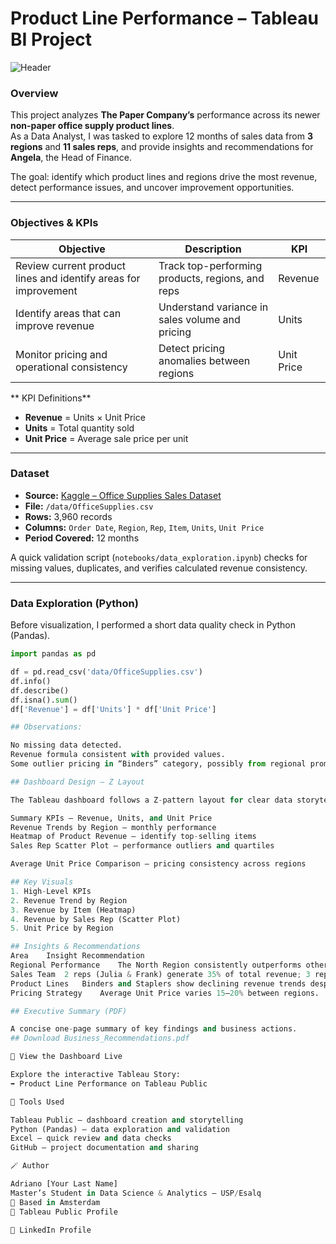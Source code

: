 # Product Line Performance – Tableau BI Project

![Header](images/header_banner.png)

### Overview
This project analyzes **The Paper Company’s** performance across its newer **non-paper office supply product lines**.  
As a Data Analyst, I was tasked to explore 12 months of sales data from **3 regions** and **11 sales reps**, and provide insights and recommendations for **Angela**, the Head of Finance.

The goal: identify which product lines and regions drive the most revenue, detect performance issues, and uncover improvement opportunities.

---

### Objectives & KPIs

| Objective | Description | KPI |
|------------|--------------|-----|
| Review current product lines and identify areas for improvement | Track top-performing products, regions, and reps | Revenue |
| Identify areas that can improve revenue | Understand variance in sales volume and pricing | Units |
| Monitor pricing and operational consistency | Detect pricing anomalies between regions | Unit Price |

** KPI Definitions**

- **Revenue** = Units × Unit Price  
- **Units** = Total quantity sold  
- **Unit Price** = Average sale price per unit  

---

### Dataset
- **Source:** [Kaggle – Office Supplies Sales Dataset](https://www.kaggle.com/)
- **File:** `/data/OfficeSupplies.csv`
- **Rows:** 3,960 records  
- **Columns:** `Order Date`, `Region`, `Rep`, `Item`, `Units`, `Unit Price`  
- **Period Covered:** 12 months  

A quick validation script (`notebooks/data_exploration.ipynb`) checks for missing values, duplicates, and verifies calculated revenue consistency.

---

### Data Exploration (Python)
Before visualization, I performed a short data quality check in Python (Pandas).

```python
import pandas as pd

df = pd.read_csv('data/OfficeSupplies.csv')
df.info()
df.describe()
df.isna().sum()
df['Revenue'] = df['Units'] * df['Unit Price']

## Observations:

No missing data detected.
Revenue formula consistent with provided values.
Some outlier pricing in “Binders” category, possibly from regional promotions.

## Dashboard Design – Z Layout

The Tableau dashboard follows a Z-pattern layout for clear data storytelling:

Summary KPIs – Revenue, Units, and Unit Price
Revenue Trends by Region – monthly performance
Heatmap of Product Revenue – identify top-selling items
Sales Rep Scatter Plot – performance outliers and quartiles

Average Unit Price Comparison – pricing consistency across regions

## Key Visuals
1. High-Level KPIs
2. Revenue Trend by Region
3. Revenue by Item (Heatmap)
4. Revenue by Sales Rep (Scatter Plot)
5. Unit Price by Region

## Insights & Recommendations
Area	Insight	Recommendation
Regional Performance	The North Region consistently outperforms others but shows the widest unit price variance.	Review pricing policy and apply standardized pricing or discounts based on margins.
Sales Team	2 reps (Julia & Frank) generate 35% of total revenue; 3 reps underperform.	Provide targeted sales training and reassign territories.
Product Lines	Binders and Staplers show declining revenue trends despite stable unit prices.	Consider limited-time promotions or bundling strategies.
Pricing Strategy	Average Unit Price varies 15–20% between regions.	Audit regional pricing and evaluate competitive benchmarks.

## Executive Summary (PDF)

A concise one-page summary of key findings and business actions.
## Download Business_Recommendations.pdf

🔗 View the Dashboard Live

Explore the interactive Tableau Story:
➡️ Product Line Performance on Tableau Public

🧰 Tools Used

Tableau Public – dashboard creation and storytelling
Python (Pandas) – data exploration and validation
Excel – quick review and data checks
GitHub – project documentation and sharing

🪄 Author

Adriano [Your Last Name]
Master’s Student in Data Science & Analytics – USP/Esalq
📍 Based in Amsterdam
🔗 Tableau Public Profile

🔗 LinkedIn Profile
